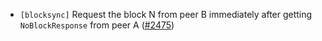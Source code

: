 - `[blocksync]` Request the block N from peer B immediately after getting
  `NoBlockResponse` from peer A
  ([\#2475](https://github.com/depinnetwork/por-consensus/pull/2475))

